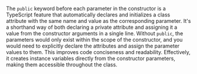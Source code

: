 The `public` keyword before each parameter in the constructor is a TypeScript feature that automatically declares and initializes a class attribute with the same name and value as the corresponding parameter. It's a shorthand way of both declaring a private attribute and assigning it a value from the constructor arguments in a single line. Without `public`, the parameters would only exist within the scope of the constructor, and you would need to explicitly declare the attributes and assign the parameter values to them. This improves code conciseness and readability. Effectively, it creates instance variables directly from the constructor parameters, making them accessible throughout the class.
